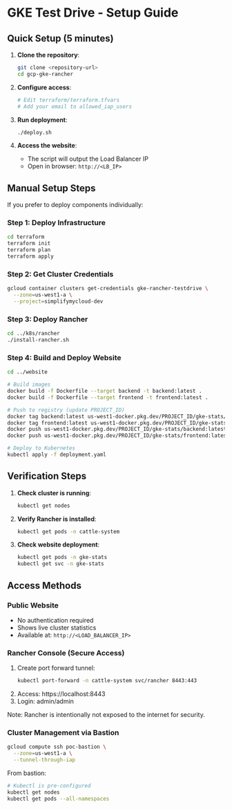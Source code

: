 # GKE Test Drive - Setup Guide

## Quick Setup (5 minutes)

1. **Clone the repository**:
   ```bash
   git clone <repository-url>
   cd gcp-gke-rancher
   ```

2. **Configure access**:
   ```bash
   # Edit terraform/terraform.tfvars
   # Add your email to allowed_iap_users
   ```

3. **Run deployment**:
   ```bash
   ./deploy.sh
   ```

4. **Access the website**:
   - The script will output the Load Balancer IP
   - Open in browser: `http://<LB_IP>`

## Manual Setup Steps

If you prefer to deploy components individually:

### Step 1: Deploy Infrastructure
```bash
cd terraform
terraform init
terraform plan
terraform apply
```

### Step 2: Get Cluster Credentials
```bash
gcloud container clusters get-credentials gke-rancher-testdrive \
  --zone=us-west1-a \
  --project=simplifymycloud-dev
```

### Step 3: Deploy Rancher
```bash
cd ../k8s/rancher
./install-rancher.sh
```

### Step 4: Build and Deploy Website
```bash
cd ../website

# Build images
docker build -f Dockerfile --target backend -t backend:latest .
docker build -f Dockerfile --target frontend -t frontend:latest .

# Push to registry (update PROJECT_ID)
docker tag backend:latest us-west1-docker.pkg.dev/PROJECT_ID/gke-stats/backend:latest
docker tag frontend:latest us-west1-docker.pkg.dev/PROJECT_ID/gke-stats/frontend:latest
docker push us-west1-docker.pkg.dev/PROJECT_ID/gke-stats/backend:latest
docker push us-west1-docker.pkg.dev/PROJECT_ID/gke-stats/frontend:latest

# Deploy to Kubernetes
kubectl apply -f deployment.yaml
```

## Verification Steps

1. **Check cluster is running**:
   ```bash
   kubectl get nodes
   ```

2. **Verify Rancher is installed**:
   ```bash
   kubectl get pods -n cattle-system
   ```

3. **Check website deployment**:
   ```bash
   kubectl get pods -n gke-stats
   kubectl get svc -n gke-stats
   ```

## Access Methods

### Public Website
- No authentication required
- Shows live cluster statistics
- Available at: `http://<LOAD_BALANCER_IP>`

### Rancher Console (Secure Access)
1. Create port forward tunnel:
   ```bash
   kubectl port-forward -n cattle-system svc/rancher 8443:443
   ```
2. Access: https://localhost:8443
3. Login: admin/admin

Note: Rancher is intentionally not exposed to the internet for security.

### Cluster Management via Bastion
```bash
gcloud compute ssh poc-bastion \
  --zone=us-west1-a \
  --tunnel-through-iap
```

From bastion:
```bash
# Kubectl is pre-configured
kubectl get nodes
kubectl get pods --all-namespaces
```